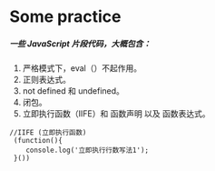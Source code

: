 # Some practice

##### 一些 JavaScript 片段代码，大概包含：  
1. 严格模式下，eval（）不起作用。
2. 正则表达式。
3. not defined 和 undefined。
4. 闭包。
5. 立即执行函数（IIFE）和 函数声明 以及 函数表达式。

```
//IIFE (立即执行函数)
 (function(){
    console.log('立即执行行数写法1');
 }())
```



